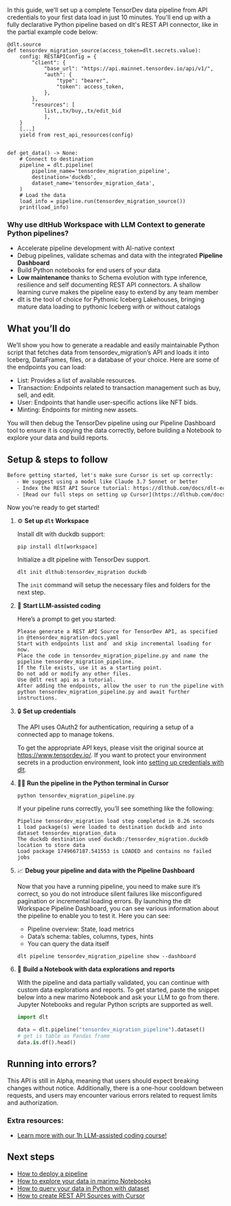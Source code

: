 In this guide, we'll set up a complete TensorDev data pipeline from API credentials to your first data load in just 10 minutes. You'll end up with a fully declarative Python pipeline based on dlt's REST API connector, like in the partial example code below:

```python-outcome
@dlt.source
def tensordev_migration_source(access_token=dlt.secrets.value):
    config: RESTAPIConfig = {
        "client": {
            "base_url": "https://api.mainnet.tensordev.io/api/v1/",
            "auth": {
                "type": "bearer",
                "token": access_token,
            },
        },
        "resources": [
            list,,tx/buy,,tx/edit_bid
            ],
    }
    [...]
    yield from rest_api_resources(config)


def get_data() -> None:
    # Connect to destination
    pipeline = dlt.pipeline(
        pipeline_name='tensordev_migration_pipeline',
        destination='duckdb',
        dataset_name='tensordev_migration_data', 
    )
    # Load the data
    load_info = pipeline.run(tensordev_migration_source())
    print(load_info) 
```

### Why use dltHub Workspace with LLM Context to generate Python pipelines?

- Accelerate pipeline development with AI-native context
- Debug pipelines, validate schemas and data with the integrated **Pipeline Dashboard**
- Build Python notebooks for end users of your data
- **Low maintenance** thanks to Schema evolution with type inference, resilience and self documenting REST API connectors. A shallow learning curve makes the pipeline easy to extend by any team member
- dlt is the tool of choice for Pythonic Iceberg Lakehouses, bringing mature data loading to pythonic Iceberg with or without catalogs

## What you’ll do

We’ll show you how to generate a readable and easily maintainable Python script that fetches data from tensordev_migration’s API and loads it into Iceberg, DataFrames, files, or a database of your choice. Here are some of the endpoints you can load:

- List: Provides a list of available resources.
- Transaction: Endpoints related to transaction management such as buy, sell, and edit.
- User: Endpoints that handle user-specific actions like NFT bids.
- Minting: Endpoints for minting new assets.

You will then debug the TensorDev pipeline using our Pipeline Dashboard tool to ensure it is copying the data correctly, before building a Notebook to explore your data and build reports.

## Setup & steps to follow

```default
Before getting started, let's make sure Cursor is set up correctly:
   - We suggest using a model like Claude 3.7 Sonnet or better
   - Index the REST API Source tutorial: https://dlthub.com/docs/dlt-ecosystem/verified-sources/rest_api/ and add it to context as **@dlt rest api**
   - [Read our full steps on setting up Cursor](https://dlthub.com/docs/dlt-ecosystem/llm-tooling/cursor-restapi#23-configuring-cursor-with-documentation)
```

Now you're ready to get started!

1. ⚙️ **Set up `dlt` Workspace**
    
    Install dlt with duckdb support:
    ```shell
    pip install dlt[workspace]
    ```

    Initialize a dlt pipeline with TensorDev support.
    ```shell
    dlt init dlthub:tensordev_migration duckdb
    ```

    The `init` command will setup the necessary files and folders for the next step.
    
2. 🤠 **Start LLM-assisted coding**
    
    Here’s a prompt to get you started:
    
    ```prompt
    Please generate a REST API Source for TensorDev API, as specified in @tensordev_migration-docs.yaml 
    Start with endpoints list and  and skip incremental loading for now. 
    Place the code in tensordev_migration_pipeline.py and name the pipeline tensordev_migration_pipeline. 
    If the file exists, use it as a starting point. 
    Do not add or modify any other files. 
    Use @dlt rest api as a tutorial. 
    After adding the endpoints, allow the user to run the pipeline with python tensordev_migration_pipeline.py and await further instructions.
    ```

    
3. 🔒 **Set up credentials** 
    
    The API uses OAuth2 for authentication, requiring a setup of a connected app to manage tokens.
    
    To get the appropriate API keys, please visit the original source at https://www.tensordev.io/.
    If you want to protect your environment secrets in a production environment, look into [setting up credentials with dlt](https://dlthub.com/docs/walkthroughs/add_credentials).
    
4. 🏃‍♀️ **Run the pipeline in the Python terminal in Cursor**
    
    ```shell
    python tensordev_migration_pipeline.py
    ```
    
    If your pipeline runs correctly, you’ll see something like the following:
    
    ```shell
    Pipeline tensordev_migration load step completed in 0.26 seconds
    1 load package(s) were loaded to destination duckdb and into dataset tensordev_migration_data
    The duckdb destination used duckdb:/tensordev_migration.duckdb location to store data
    Load package 1749667187.541553 is LOADED and contains no failed jobs
    ```
    
5. 📈 **Debug your pipeline and data with the Pipeline Dashboard**

    Now that you have a running pipeline, you need to make sure it’s correct, so you do not introduce silent failures like misconfigured pagination or incremental loading errors. By launching the dlt Workspace Pipeline Dashboard, you can see various information about the pipeline to enable you to test it. Here you can see:
    - Pipeline overview: State, load metrics
    - Data’s schema: tables, columns, types, hints
    - You can query the data itself
    
    ```shell
    dlt pipeline tensordev_migration_pipeline show --dashboard
    ```
    
6. 🐍 **Build a Notebook with data explorations and reports**

    With the pipeline and data partially validated, you can continue with custom data explorations and reports. To get started, paste the snippet below into a new marimo Notebook and ask your LLM to go from there. Jupyter Notebooks and regular Python scripts are supported as well.

    
    ```python
    import dlt

   data = dlt.pipeline("tensordev_migration_pipeline").dataset()
   # get is table as Pandas frame
   data.is.df().head()
    ```

## Running into errors?

This API is still in Alpha, meaning that users should expect breaking changes without notice. Additionally, there is a one-hour cooldown between requests, and users may encounter various errors related to request limits and authorization.

### Extra resources:

- [Learn more with our 1h LLM-assisted coding course!](https://www.youtube.com/watch?v=GGid70rnJuM)

## Next steps

- [How to deploy a pipeline](https://dlthub.com/docs/walkthroughs/deploy-a-pipeline)
- [How to explore your data in marimo Notebooks](https://dlthub.com/docs/general-usage/dataset-access/marimo)
- [How to query your data in Python with dataset](https://dlthub.com/docs/general-usage/dataset-access/dataset)
- [How to create REST API Sources with Cursor](https://dlthub.com/docs/dlt-ecosystem/llm-tooling/cursor-restapi)